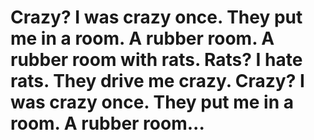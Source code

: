 # Crazy? I was crazy once. They put me in a room. A rubber room. A rubber room with rats. Rats? I hate rats. They drive me crazy. Crazy? I was crazy once. They put me in a room. A rubber room...